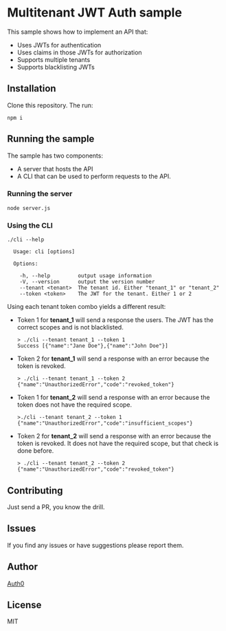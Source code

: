 # Multitenant JWT Auth sample
This sample shows how to implement an API that:

* Uses JWTs for authentication
* Uses claims in those JWTs for authorization
* Supports multiple tenants
* Supports blacklisting JWTs

## Installation
Clone this repository. The run:
```
npm i
```

## Running the sample
The sample has two components:
* A server that hosts the API
* A CLI that can be used to perform requests to the API.

### Running the server
```
node server.js
```

### Using the CLI
```
./cli --help

  Usage: cli [options]

  Options:

    -h, --help         output usage information
    -V, --version      output the version number
    --tenant <tenant>  The tenant id. Either "tenant_1" or "tenant_2"
    --token <token>    The JWT for the tenant. Either 1 or 2
```

Using each tenant token combo yields a different result:
* Token 1 for **tenant_1** will send a response the users. The JWT has the correct scopes and is not blacklisted.
  ```
  > ./cli --tenant tenant_1 --token 1
  Success [{"name":"Jane Doe"},{"name":"John Doe"}]
  ```

* Token 2 for **tenant_1** will send a response with an error because the token is revoked.
  ```
  > ./cli --tenant tenant_1 --token 2
  {"name":"UnauthorizedError","code":"revoked_token"}
  ```
  
* Token 1 for **tenant_2** will send a response with an error because the token does not have the required scope.
  ```
  >./cli --tenant tenant_2 --token 1
  {"name":"UnauthorizedError","code":"insufficient_scopes"}
  ```
  
* Token 2 for **tenant_2** will send a response with an error because the token is revoked. It does not have the required scope, but that check is done before.
  ```
  > ./cli --tenant tenant_2 --token 2
  {"name":"UnauthorizedError","code":"revoked_token"}
  ```

## Contributing
Just send a PR, you know the drill.

## Issues
If you find any issues or have suggestions please report them.

## Author
[Auth0](https://auth0.com/)

## License
MIT
